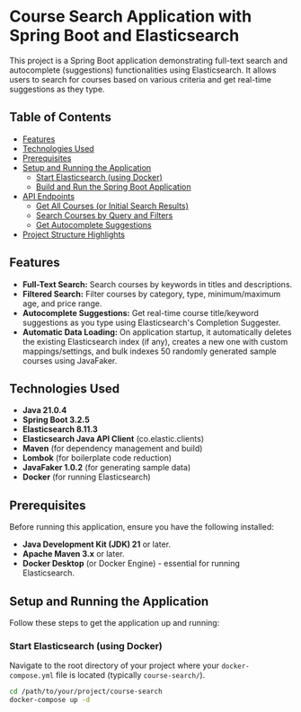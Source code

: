 # Course Search Application with Spring Boot and Elasticsearch

This project is a Spring Boot application demonstrating full-text search and autocomplete (suggestions) functionalities using Elasticsearch. It allows users to search for courses based on various criteria and get real-time suggestions as they type.

## Table of Contents

- [Features](#features)
- [Technologies Used](#technologies-used)
- [Prerequisites](#prerequisites)
- [Setup and Running the Application](#setup-and-running-the-application)
  - [Start Elasticsearch (using Docker)](#start-elasticsearch-using-docker)
  - [Build and Run the Spring Boot Application](#build-and-run-the-spring-boot-application)
- [API Endpoints](#api-endpoints)
  - [Get All Courses (or Initial Search Results)](#get-all-courses-or-initial-search-results)
  - [Search Courses by Query and Filters](#search-courses-by-query-and-filters)
  - [Get Autocomplete Suggestions](#get-autocomplete-suggestions)
- [Project Structure Highlights](#project-structure-highlights)

## Features

* **Full-Text Search:** Search courses by keywords in titles and descriptions.
* **Filtered Search:** Filter courses by category, type, minimum/maximum age, and price range.
* **Autocomplete Suggestions:** Get real-time course title/keyword suggestions as you type using Elasticsearch's Completion Suggester.
* **Automatic Data Loading:** On application startup, it automatically deletes the existing Elasticsearch index (if any), creates a new one with custom mappings/settings, and bulk indexes 50 randomly generated sample courses using JavaFaker.

## Technologies Used

* **Java 21.0.4**
* **Spring Boot 3.2.5**
* **Elasticsearch 8.11.3**
* **Elasticsearch Java API Client** (co.elastic.clients)
* **Maven** (for dependency management and build)
* **Lombok** (for boilerplate code reduction)
* **JavaFaker 1.0.2** (for generating sample data)
* **Docker** (for running Elasticsearch)

## Prerequisites

Before running this application, ensure you have the following installed:

* **Java Development Kit (JDK) 21** or later.
* **Apache Maven 3.x** or later.
* **Docker Desktop** (or Docker Engine) - essential for running Elasticsearch.

## Setup and Running the Application

Follow these steps to get the application up and running:

### Start Elasticsearch (using Docker)

Navigate to the root directory of your project where your `docker-compose.yml` file is located (typically `course-search/`).

```bash
cd /path/to/your/project/course-search
docker-compose up -d
